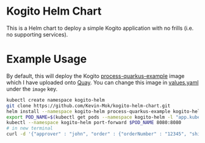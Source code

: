 # Kogito Helm Chart
This is a Helm chart to deploy a simple Kogito application 
with no frills (i.e. no supporting services).

# Example Usage
By default, this will deploy the Kogito [process-quarkus-example](https://github.com/kiegroup/kogito-examples/tree/stable/process-quarkus-example) image which I have uploaded onto [Quay](https://quay.io/repository/kmok/process-quarkus-example?tab=tags). 
You can change this image in [values.yaml](https://github.com/Kevin-Mok/kogito-helm-chart/blob/749901520e4840d55511ceabc62b5feefb1868fc/values.yaml#L7-L11) under the 
`image` key.
```sh
kubectl create namespace kogito-helm
git clone https://github.com/Kevin-Mok/kogito-helm-chart.git
helm install --namespace kogito-helm process-quarkus-example kogito-helm-chart
export POD_NAME=$(kubectl get pods --namespace kogito-helm -l "app.kubernetes.io/name=kogito-app,app.kubernetes.io/instance=process-quarkus-example" -o jsonpath="{.items[0].metadata.name}")
kubectl --namespace kogito-helm port-forward $POD_NAME 8080:8080
# in new terminal
curl -d '{"approver" : "john", "order" : {"orderNumber" : "12345", "shipped" : false}}' -H "Content-Type: application/json" -X POST http://localhost:8080/orders
```

